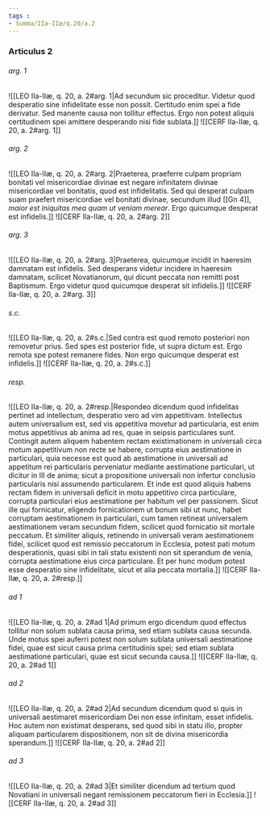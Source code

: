```yaml
---
tags : 
- Summa/IIa-IIæ/q.20/a.2
---
```


### Articulus 2

###### arg. 1
![[LEO IIa-IIæ, q. 20, a. 2#arg. 1|Ad secundum sic proceditur. Videtur quod desperatio sine infidelitate esse non possit. Certitudo enim spei a fide derivatur. Sed manente causa non tollitur effectus. Ergo non potest aliquis certitudinem spei amittere desperando nisi fide sublata.]]
![[CERF IIa-IIæ, q. 20, a. 2#arg. 1]]

###### arg. 2
![[LEO IIa-IIæ, q. 20, a. 2#arg. 2|Praeterea, praeferre culpam propriam bonitati vel misericordiae divinae est negare infinitatem divinae misericordiae vel bonitatis, quod est infidelitatis. Sed qui desperat culpam suam praefert misericordiae vel bonitati divinae, secundum illud [[Gn 4]], *maior est iniquitas mea quam ut veniam merear*. Ergo quicumque desperat est infidelis.]]
![[CERF IIa-IIæ, q. 20, a. 2#arg. 2]]

###### arg. 3
![[LEO IIa-IIæ, q. 20, a. 2#arg. 3|Praeterea, quicumque incidit in haeresim damnatam est infidelis. Sed desperans videtur incidere in haeresim damnatam, scilicet Novatianorum, qui dicunt peccata non remitti post Baptismum. Ergo videtur quod quicumque desperat sit infidelis.]]
![[CERF IIa-IIæ, q. 20, a. 2#arg. 3]]

###### s.c.
![[LEO IIa-IIæ, q. 20, a. 2#s.c.|Sed contra est quod remoto posteriori non removetur prius. Sed spes est posterior fide, ut supra dictum est. Ergo remota spe potest remanere fides. Non ergo quicumque desperat est infidelis.]]
![[CERF IIa-IIæ, q. 20, a. 2#s.c.]]

###### resp.
![[LEO IIa-IIæ, q. 20, a. 2#resp.|Respondeo dicendum quod infidelitas pertinet ad intellectum, desperatio vero ad vim appetitivam. Intellectus autem universalium est, sed vis appetitiva movetur ad particularia, est enim motus appetitivus ab anima ad res, quae in seipsis particulares sunt. Contingit autem aliquem habentem rectam existimationem in universali circa motum appetitivum non recte se habere, corrupta eius aestimatione in particulari, quia necesse est quod ab aestimatione in universali ad appetitum rei particularis perveniatur mediante aestimatione particulari, ut dicitur in III de anima; sicut a propositione universali non infertur conclusio particularis nisi assumendo particularem. Et inde est quod aliquis habens rectam fidem in universali deficit in motu appetitivo circa particulare, corrupta particulari eius aestimatione per habitum vel per passionem. Sicut ille qui fornicatur, eligendo fornicationem ut bonum sibi ut nunc, habet corruptam aestimationem in particulari, cum tamen retineat universalem aestimationem veram secundum fidem, scilicet quod fornicatio sit mortale peccatum. Et similiter aliquis, retinendo in universali veram aestimationem fidei, scilicet quod est remissio peccatorum in Ecclesia, potest pati motum desperationis, quasi sibi in tali statu existenti non sit sperandum de venia, corrupta aestimatione eius circa particulare. Et per hunc modum potest esse desperatio sine infidelitate, sicut et alia peccata mortalia.]]
![[CERF IIa-IIæ, q. 20, a. 2#resp.]]

###### ad 1
![[LEO IIa-IIæ, q. 20, a. 2#ad 1|Ad primum ergo dicendum quod effectus tollitur non solum sublata causa prima, sed etiam sublata causa secunda. Unde motus spei auferri potest non solum sublata universali aestimatione fidei, quae est sicut causa prima certitudinis spei; sed etiam sublata aestimatione particulari, quae est sicut secunda causa.]]
![[CERF IIa-IIæ, q. 20, a. 2#ad 1]]

###### ad 2
![[LEO IIa-IIæ, q. 20, a. 2#ad 2|Ad secundum dicendum quod si quis in universali aestimaret misericordiam Dei non esse infinitam, esset infidelis. Hoc autem non existimat desperans, sed quod sibi in statu illo, propter aliquam particularem dispositionem, non sit de divina misericordia sperandum.]]
![[CERF IIa-IIæ, q. 20, a. 2#ad 2]]

###### ad 3
![[LEO IIa-IIæ, q. 20, a. 2#ad 3|Et similiter dicendum ad tertium quod Novatiani in universali negant remissionem peccatorum fieri in Ecclesia.]]
![[CERF IIa-IIæ, q. 20, a. 2#ad 3]]

